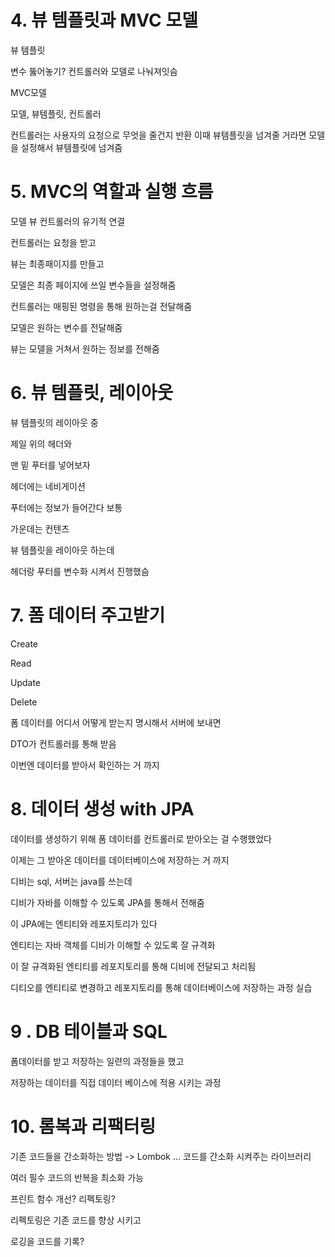 # 4. 뷰 템플릿과 MVC 모델

뷰 템플릿

변수 뚫어놓기?
컨트롤러와 모델로 나눠져잇슴


MVC모델

모델, 뷰템플릿, 컨트롤러

컨트롤러는 사용자의 요청으로 무엇을 줄건지 반환
이때 뷰템플릿을 넘겨줄 거라면 모델을 설정해서 뷰템플릿에 넘겨줌



# 5. MVC의 역할과 실행 흐름

모델 뷰 컨트롤러의 유기적 연결

컨트롤러는 요청을 받고

뷰는 최종패이지를 만들고

모델은 최종 페이지에 쓰일 변수들을 설정해줌



컨트롤러는 매핑된 명령을 통해 원하는걸 전달해줌

모델은 원하는 변수를 전달해줌

뷰는 모델을 거쳐서 원하는 정보를 전해줌



# 6. 뷰 템플릿, 레이아웃

뷰 템플릿의 레이아웃 중

제일 위의 헤더와

맨 밑 푸터를 넣어보자

헤더에는 네비게이션

푸터에는 정보가 들어간다 보통

가운데는 컨텐츠



뷰 템플릿을 레이아웃 하는데

헤더랑 푸터를 변수화 시켜서 진행했슴



# 7. 폼 데이터 주고받기

Create

Read

Update

Delete



폼 데이터를 어디서 어떻게 받는지 명시해서 서버에 보내면

DTO가 컨트롤러를 통해 받음

이번엔 데이터를 받아서 확인하는 거 까지 



# 8. 데이터 생성 with JPA

데이터를 생성하기 위해 폼 데이터를 컨트롤러로 받아오는 걸 수행했었다

이제는 그 받아온 데이터를 데이터베이스에 저장하는 거 까지

디비는 sql, 서버는 java를 쓰는데

디비가 자바를 이해할 수 있도록 JPA를 통해서 전해줌

이 JPA에는 엔티티와 레포지토리가 있다

엔티티는 자바 객체를 디비가 이해할 수 있도록 잘 규격화

이 잘 규격화된 엔티티를 레포지토리를 통해 디비에 전달되고 처리됨

디티오를 엔티티로 변경하고 레포지토리를 통해 데이터베이스에 저장하는 과정 실습



# 9 . DB 테이블과 SQL

폼데이터를 받고 저장하는 일련의 과정들을 했고

저장하는 데이터를 직접 데이터 베이스에 적용 시키는 과정



# 10. 롬복과 리팩터링

기존 코드들을 간소화하는 방법 -> Lombok ... 코드를 간소화 시켜주는 라이브러리

여러 필수 코드의 반복을 최소화 가능

프린트 함수 개선? 리펙토링?

리펙토링은 기존 코드를 향상 시키고

로깅을 코드를 기록?

